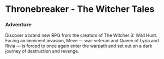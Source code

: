 # Thronebreaker - The Witcher Tales

### Adventure

Discover a brand new RPG from the creators of The Witcher 3: Wild Hunt. Facing an imminent invasion, Meve — war-veteran and Queen of Lyria and Rivia — is forced to once again enter the warpath and set out on a dark journey of destruction and revenge.